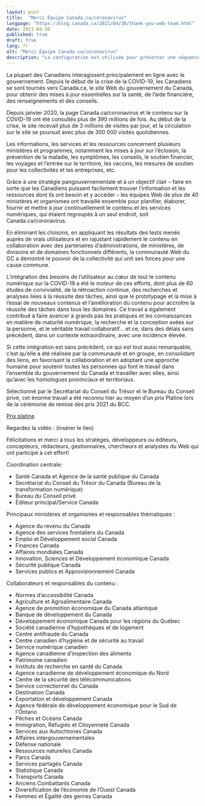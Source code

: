 ```yaml
---
layout: post
title:  "Merci Équipe Canada.ca/coronavirus"
langpage: "https://blog.canada.ca/2021/04/30/thank-you-web-team.html"
date: 2021-04-30
published: true
draft: true
lang: fr
alt: "Merci Équipe Canada.ca/coronavirus"
description: "La configuration est utilisée pour présenter une séquence de questions simples qui mènent à la réponse dont les personnes ont besoin pour poursuivre leur tâche ou l’achever."
---
```

La plupart des Canadiens interagissent principalement en ligne avec le gouvernement. Depuis le début de la crise de la COVID-19, les Canadiens se sont tournés vers Canada.ca, le site Web du gouvernement du Canada, pour obtenir des mises à jour essentielles sur la santé, de l’aide financière, des renseignements et des conseils. 

Depuis janvier 2020, la page Canada.ca/coronavirus et le contenu sur la COVID-19 ont été consultés plus de 390 millions de fois. Au début de la crise, le site recevait plus de 3 millions de visites par jour, et la circulation sur le site se poursuit avec plus de 300 000 visites quotidiennes.

Les informations, les services et les ressources concernent plusieurs ministères et programmes, notamment les mises à jour sur l’éclosion, la prévention de la maladie, les symptômes, les conseils, le soutien financier, les voyages et l’entrée sur le territoire, les vaccins, les mesures de soutien pour les collectivités et les entreprises, etc. 

Grâce à une stratégie pangouvernementale et à un objectif clair – faire en sorte que les Canadiens puissent facilement trouver l’information et les ressources dont ils ont besoin et y accéder – les équipes Web de plus de 40 ministères et organismes ont travaillé ensemble pour planifier, élaborer, fournir et mettre à jour continuellement le contenu et les services numériques, qui étaient regroupés à un seul endroit, soit Canada.ca/coronavirus. 

En éliminant les cloisons, en appliquant les résultats des tests menés auprès de vrais utilisateurs et en rajustant rapidement le contenu en collaboration avec des partenaires d’administrations, de ministères, de divisions et de domaines fonctionnels différents, la communauté Web du GC a démontré le pouvoir de la collectivité qui unit ses forces pour une cause commune. 

L’intégration des besoins de l’utilisateur au cœur de tout le contenu numérique sur la COVID-19 a été le moteur de ces efforts, dont plus de 60 études de convivialité, de la rétroaction continue, des recherches et analyses liées à la réussite des tâches, ainsi que le prototypage et la mise à l’essai de nouveaux contenus et l’amélioration du contenu pour accroître la réussite des tâches dans tous les domaines. Ce travail a également contribué à faire avancer à grands pas les pratiques et les connaissances en matière de maturité numérique, la recherche et la conception axées sur la personne, et le véritable travail collaboratif... et ce, dans des délais sans précédent, dans un contexte extraordinaire, avec une incidence élevée. 

Si cette intégration est sans précédent, ce qui est tout aussi remarquable, c’est qu’elle a été réalisée par la communauté et en groupe, en consolidant des liens, en favorisant la collaboration et en adoptant une approche humaine pour soutenir toutes les personnes qui font le travail dans l’ensemble du gouvernement du Canada et travailler avec elles, ainsi qu’avec les homologues provinciaux et territoriaux.

Sélectionné par le Secrétariat du Conseil du Trésor et le Bureau du Conseil privé, cet énorme travail a été reconnu hier au moyen d’un prix Platine lors de la cérémonie de remise des prix 2021 du BCC. 

[Prix platine](https://www.canada.ca/fr/conseil-prive/services/bureau-collectivite-communications/prix-excellence-communication/prix-platine.html)

Regardez la vidéo : (insérer le lien)

Félicitations et merci à tous les stratèges, développeurs ou éditeurs, concepteurs, rédacteurs, gestionnaires, chercheurs et analystes du Web qui ont participé à cet effort!

Coordination centrale:
*	Santé Canada et Agence de la santé publique du Canada
*	Secrétariat du Conseil du Trésor du Canada (Bureau de la transformation numérique)
*	Bureau du Conseil privé
*	Éditeur principal/Service Canada

Principaux ministères et organismes et responsables thématiques :
*	Agence du revenu du Canada
*	Agence des services frontaliers du Canada
*	Emploi et Développement social Canada	
*	Finances Canada
*	Affaires mondiales Canada
*	Innovation, Sciences et Développement économique Canada
*	Sécurité publique Canada
*	Services publics et Approvisionnement Canada

Collaborateurs et responsables du contenu :
*	Normes d’accessibilité Canada
*	Agriculture et Agroalimentaire Canada
*	Agence de promotion économique du Canada atlantique
*	Banque de développement du Canada
*	Développement économique Canada pour les régions du Québec
*	Société canadienne d’hypothèques et de logement
*	Centre antifraude du Canada
*	Centre canadien d’hygiène et de sécurité au travail 
*	Service numérique canadien
*	Agence canadienne d’inspection des aliments
*	Patrimoine canadien
*	Instituts de recherche en santé du Canada
*	Agence canadienne de développement économique du Nord
*	Centre de la sécurité des télécommunications
*	Service correctionnel du Canada
*	Destination Canada
*	Exportation et développement Canada
*	Agence fédérale de développement économique pour le Sud de l'Ontario
*	Pêches et Océans Canada
*	Immigration, Réfugiés et Citoyenneté Canada
*	Services aux Autochtones Canada
*	Affaires intergouvernementales
*	Défense nationale
*	Ressources naturelles Canada
*	Parcs Canada
*	Services partagés Canada
*	Statistique Canada
*	Transports Canada
*	Anciens Combattants Canada
*	Diversification de l’économie de l’Ouest Canada
*	Femmes et Égalité des genres Canada
